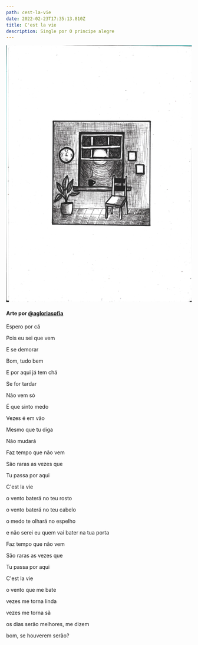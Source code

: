 ```yaml
---
path: cest-la-vie
date: 2022-02-23T17:35:13.810Z
title: C'est la vie
description: Single por O principe alegre
---
```

![Capa single](../assets/capamusica.jpg "Capa")

#### Arte por [@agloriasofia](https://www.instagram.com/agloriasofia/)

Espero por cá

Pois eu sei que vem

E se demorar

Bom, tudo bem

E por aqui já tem chá

Se for tardar

Não vem só

É que sinto medo

Vezes é em vão

Mesmo que tu diga

Não mudará

Faz tempo que não vem

São raras as vezes que

Tu passa por aqui

C'est la vie

o vento baterá no teu rosto

o vento baterá no teu cabelo

o medo te olhará no espelho

e não serei eu quem vai bater na tua porta

Faz tempo que não vem

São raras as vezes que

Tu passa por aqui

C'est la vie

o vento que me bate

vezes me torna linda

vezes me torna sã

os dias serão melhores, me dizem

bom, se houverem serão?